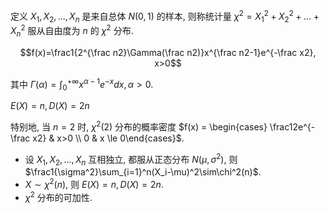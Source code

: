 定义 $X_1,X_2, ..., X_n$ 是来自总体 $N(0,1)$ 的样本, 则称统计量 $\chi^2 = X_1^2 + X_2^2 + ... + X_n^2$ 服从自由度为 $n$ 的 $\chi^2$ 分布.  

$$f(x)=\frac1{2^{\frac n2}\Gamma(\frac n2)}x^{\frac n2-1}e^{-\frac x2}, x>0$$

其中 $\Gamma(\alpha)=\int_0^{+\infty}x^{\alpha-1}e^{-x}dx, \alpha > 0$. 

$E(X)=n, D(X)=2n$

特别地, 当 $n=2$ 时, $\chi^2(2)$ 分布的概率密度 $f(x) = \begin{cases} \frac12e^{-\frac x2} & x>0 \\ 0 & x \le 0\end{cases}$. 

- 设 $X_1,X_2,...,X_n$ 互相独立, 都服从正态分布 $N(\mu,\sigma^2)$, 则 $\frac1{\sigma^2}\sum_{i=1}^n(X_i-\mu)^2\sim\chi^2(n)$. 
- $X\sim\chi^2(n)$, 则 $E(X)=n, D(X)=2n$. 
- $\chi^2$ 分布的可加性. 
